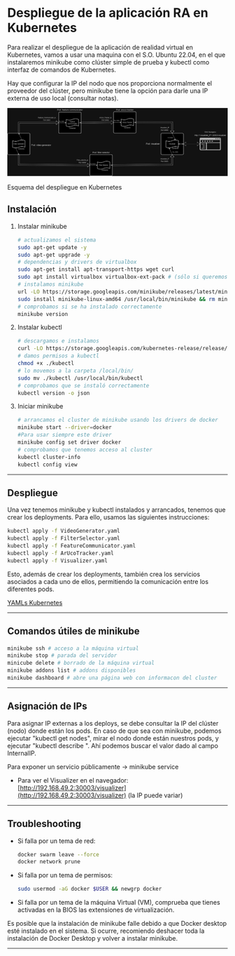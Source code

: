 # Despliegue de la aplicación RA en Kubernetes

Para realizar el despliegue de la aplicación de realidad virtual en Kubernetes, vamos a usar una maquina con el S.O. Ubuntu 22.04, en el que instalaremos minikube como clúster simple de prueba y kubectl como interfaz de comandos de Kubernetes.

Hay que configurar la IP del nodo que nos proporciona normalmente el proveedor del clúster, pero minikube tiene la opción para darle una IP externa de uso local (consultar notas).

![Esquema del despliegue en Kubernetes](Despliegue_Kubernetes.png)

Esquema del despliegue en Kubernetes

## Instalación

1. Instalar minikube
    
    ```bash
    # actualizamos el sistema
    sudo apt-get update -y
    sudo apt-get upgrade -y
    # dependencias y drivers de virtualbox
    sudo apt-get install apt-transport-https wget curl
    sudo apt install virtualbox virtualbox-ext-pack # (sólo si queremos usar el driver de Virtualbox para las máquinas del cluster)
    # instalamos minikube
    url -LO https://storage.googleapis.com/minikube/releases/latest/minikube-linux-amd64
    sudo install minikube-linux-amd64 /usr/local/bin/minikube && rm minikube-linux-amd64
    # comprobamos si se ha instalado correctamente
    minikube version
    ```
    
2. Instalar kubectl
    
    ```bash
    # descargamos e instalamos
    curl -LO https://storage.googleapis.com/kubernetes-release/release/`curl -s https://storage.googleapis.com/kubernetes-release/release/stable.txt`/bin/linux/amd64/kubectl
    # damos permisos a kubectl
    chmod +x ./kubectl
    # lo movemos a la carpeta /local/bin/
    sudo mv ./kubectl /usr/local/bin/kubectl
    # comprobamos que se instaló correctamente
    kubectl version -o json
    ```
    

1. Iniciar minikube
    
    ```bash
    # arrancamos el cluster de minikube usando los drivers de docker 
    minikube start --driver=docker
    #Para usar siempre este driver
    minikube config set driver docker
    # comprobamos que tenemos acceso al cluster
    kubectl cluster-info
    kubectl config view
    ```
    

---

## Despliegue

Una vez tenemos minikube y kubectl instalados y arrancados, tenemos que crear los deployments. Para ello, usamos las siguientes instrucciones:

```bash
kubectl apply -f VideoGenerator.yaml
kubectl apply -f FilterSelector.yaml
kubectl apply -f FeatureCommunicator.yaml
kubectl apply -f ArUcoTracker.yaml
kubectl apply -f Visualizer.yaml
```

Esto, además de crear los deployments, también crea los servicios asociados a cada uno de ellos, permitiendo la comunicación entre los diferentes pods.

[YAMLs Kubernetes](Documentacion/YAMLs_Kubernetes.md)

---

## Comandos útiles de minikube

```bash
minikube ssh # acceso a la máquina virtual
minikube stop # parada del servidor
minicube delete # borrado de la máquina virtual
minikube addons list # addons disponibles
minikube dashboard # abre una página web con informacon del cluster
```

---

## Asignación de IPs

Para asignar IP externas a los deploys, se debe consultar la IP del clúster (nodo) donde están los pods. En caso de que sea con minikube, podemos ejecutar "kubectl get nodes", mirar el nodo donde están nuestros pods, y ejecutar "kubectl describe <nodo>". Ahí podemos buscar el valor dado al campo InternalIP.

Para exponer un servicio públicamente -> minikube service <nombre-del-servicio>

- Para ver el Visualizer en el navegador: [http://192.168.49.2:30003/visualizer](http://192.168.49.2:30003/visualizer) (la IP puede variar)
    
    

---

## Troubleshooting

- Si falla por un tema de red:
    
    ```bash
    docker swarm leave --force
    docker network prune
    ```
    
- Si falla por un tema de permisos:
    
    ```bash
    sudo usermod -aG docker $USER && newgrp docker
    ```
    
- Si falla por un tema de la máquina Virtual (VM), comprueba que tienes activadas en la BIOS las extensiones de virtualización.

Es posible que la instalación de minikube falle debido a que Docker desktop esté instalado en el sistema. Si ocurre, recomiendo deshacer toda la instalación de Docker Desktop y volver a instalar minikube.

---
